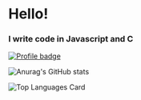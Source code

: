 # Hello!

### I write code in Javascript and C
[![Profile badge](https://www.codewars.com/users/localheader/badges/large)](https://www.codewars.com/users/localheader)

![Anurag's GitHub stats](https://github-readme-stats.vercel.app/api?username=localhead&show_icons=true&theme=dracula)

![Top Languages Card](https://github-readme-stats.vercel.app/api/top-langs/?username=localhead&theme=tokyonight)
